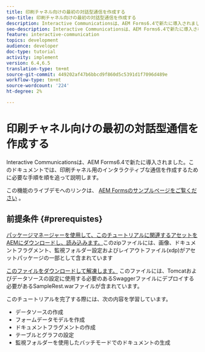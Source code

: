 ```yaml
---
title: 印刷チャネル向けの最初の対話型通信を作成する
seo-title: 印刷チャネル向けの最初の対話型通信を作成する
description: Interactive Communicationsは、AEM Forms6.4で新たに導入されました。このドキュメントでは、印刷チャネル用のインタラクティブな通信を作成するために必要な手順を順を追って説明します。
seo-description: Interactive Communicationsは、AEM Forms6.4で新たに導入されました。このドキュメントでは、印刷チャネル用のインタラクティブな通信を作成するために必要な手順を順を追って説明します。
feature: interactive-communication
topics: development
audience: developer
doc-type: tutorial
activity: implement
version: 6.4,6.5
translation-type: tm+mt
source-git-commit: 449202af47b6bbcd9f860d5c5391d1f7096d489e
workflow-type: tm+mt
source-wordcount: '224'
ht-degree: 2%

---
```



# 印刷チャネル向けの最初の対話型通信を作成する

Interactive Communicationsは、AEM Forms6.4で新たに導入されました。このドキュメントでは、印刷チャネル用のインタラクティブな通信を作成するために必要な手順を順を追って説明します。

この機能のライブデモへのリンクは、 [AEM Formsのサンプルページをご覧ください](https://forms.enablementadobe.com/content/samples/samples.html?query=0) 。

## 前提条件 {#prerequistes}

[パッケージマネージャーを使用して、このチュートリアルに関連するアセットをAEMにダウンロードし、読み込みます。](assets/gettingstartedassets.zip)このzipファイルには、画像、ドキュメントフラグメント、監視フォルダー設定およびレイアウトファイル(xdp)がアセットパッケージの一部として含まれています

[このファイルをダウンロードして解凍します。](assets/warfileandswaggerfile.zip) このファイルには、Tomcatおよびデータソースの設定に使用する必要のあるSwaggerファイルにデプロイする必要があるSampleRest.warファイルが含まれています。

このチュートリアルを完了する際には、次の内容を学習しています。

* データソースの作成
* フォームデータモデルを作成
* ドキュメントフラグメントの作成
* テーブルとグラフの設定
* 監視フォルダーを使用したバッチモードでのドキュメントの生成

